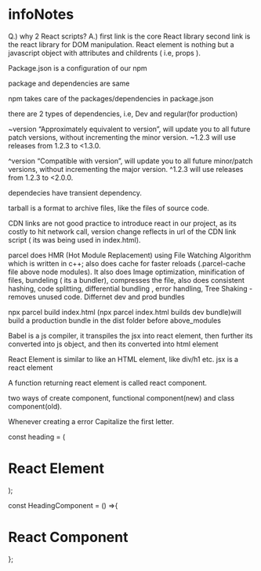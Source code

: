 # infoNotes

Q.) why 2 React scripts?
A.) first link is the core React library second link is the react library for DOM manipulation.
React element is nothing but a javascript object with attributes and childrents ( i.e, props ).


Package.json is a configuration of our npm

package and dependencies are same

npm takes care of the packages/dependencies in package.json


there are 2 types of dependencies, i.e, Dev and regular(for production)

~version “Approximately equivalent to version”, will update you to all future patch versions, without incrementing the minor version. ~1.2.3 will use releases from 1.2.3 to <1.3.0.

^version “Compatible with version”, will update you to all future minor/patch versions, without incrementing the major version. ^1.2.3 will use releases from 1.2.3 to <2.0.0.

dependecies have transient dependency.

tarball is a format to archive files, like the files of source code.

CDN links are not good practice to introduce react in our project, as its costly to hit network call, version change reflects in url of the CDN link script ( its was being used in index.html).


parcel does HMR (Hot Module Replacement) using File Watching Algorithm which is written in c++; also does cache for faster reloads (.parcel-cache file above node modules). It also does Image optimization, minification of files, bundeling ( its a bundler), compresses the file, also does consistent hashing, code splitting, differential bundling , error handling, Tree Shaking - removes unused code. Differnet dev and prod bundles

npx parcel build index.html (npx parcel index.html builds dev bundle)will build a production bundle in the dist folder before above_modules


Babel is a js compiler, it transpiles the jsx into react element, then further its converted into js object, and then its converted into html element


React Element is similar to like an HTML element, like div/h1 etc.
jsx is a react element

A function returning react element is called react component.

two ways of create component, functional component(new) and class component(old).

Whenever creating a error Capitalize the first letter.

const heading = (<h1 className="head" tabIndex="5">React Element</h1>);

const HeadingComponent = () =>{
    <div id = "container">
        <h1 className = "heading">React Component</h1>
    </div>
};